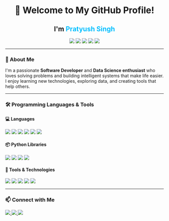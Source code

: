 <!-- README.md -->

<h1 align="center">👋 Welcome to My GitHub Profile!</h1>

<h2 align="center">I'm <span style="color:#00bfff">Pratyush Singh</span></h2>

<p align="center">
    <img src="https://img.shields.io/badge/Code-C++-00599C?style=flat&logo=c%2B%2B&logoColor=white" />
    <img src="https://img.shields.io/badge/Code-Python-3776AB?style=flat&logo=python&logoColor=white" />
    <img src="https://img.shields.io/badge/Code-Java-007396?style=flat&logo=java&logoColor=white" />
    <img src="https://img.shields.io/badge/Shell-Bash-4EAA25?style=flat&logo=gnu-bash&logoColor=white" />
    <img src="https://img.shields.io/badge/Web-JavaScript-F7DF1E?style=flat&logo=javascript&logoColor=black" />
</p>

---

### 🚀 About Me

I'm a passionate **Software Developer** and **Data Science enthusiast** who loves solving problems and building intelligent systems that make life easier. I enjoy learning new technologies, exploring data, and creating tools that help others.

---

### 🛠️ Programming Languages & Tools

#### 💻 Languages
<p>
    <img src="https://img.shields.io/badge/Python-3776AB?style=flat&logo=python&logoColor=white" />
    <img src="https://img.shields.io/badge/C-00599C?style=flat&logo=c&logoColor=white" />
    <img src="https://img.shields.io/badge/C++-00599C?style=flat&logo=c%2B%2B&logoColor=white" />
    <img src="https://img.shields.io/badge/Java-007396?style=flat&logo=java&logoColor=white" />
    <img src="https://img.shields.io/badge/Bash-4EAA25?style=flat&logo=gnu-bash&logoColor=white" />
    <img src="https://img.shields.io/badge/JavaScript-F7DF1E?style=flat&logo=javascript&logoColor=black" />
</p>

#### 📦 Python Libraries
<p>
    <img src="https://img.shields.io/badge/Numpy-013243?style=flat&logo=numpy&logoColor=white" />
    <img src="https://img.shields.io/badge/Pandas-150458?style=flat&logo=pandas&logoColor=white" />
    <img src="https://img.shields.io/badge/Matplotlib-11557C?style=flat&logo=matplotlib&logoColor=white" />
    <img src="https://img.shields.io/badge/Scikit--Learn-F7931E?style=flat&logo=scikit-learn&logoColor=white" />
</p>

#### 🔧 Tools & Technologies
<p>
    <img src="https://img.shields.io/badge/Docker-2496ED?style=flat&logo=docker&logoColor=white" />
    <img src="https://img.shields.io/badge/Git-F05032?style=flat&logo=git&logoColor=white" />
    <img src="https://img.shields.io/badge/Linux-FCC624?style=flat&logo=linux&logoColor=black" />
    <img src="https://img.shields.io/badge/Jupyter-F37626?style=flat&logo=jupyter&logoColor=white" />
    <img src="https://img.shields.io/badge/VS_Code-007ACC?style=flat&logo=visual-studio-code&logoColor=white" />
</p>

---

### 📫 Connect with Me

<p>
    <a href="https://www.linkedin.com/in/your-linkedin/">
        <img src="https://img.shields.io/badge/LinkedIn-0A66C2?style=flat&logo=linkedin&logoColor=white" />
    </a>
    <a href="mailto:your.email@example.com">
        <img src="https://img.shields.io/badge/Email-D14836?style=flat&logo=gmail&logoColor=white" />
    </a>
    <a href="https://github.com/your-github-username">
        <img src="https://img.shields.io/badge/GitHub-100000?style=flat&logo=github&logoColor=white" />
    </a>
</p>
